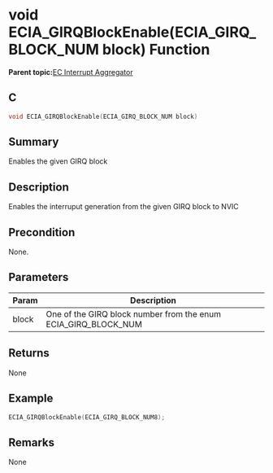 # void ECIA\_GIRQBlockEnable\(ECIA\_GIRQ\_BLOCK\_NUM block\) Function

**Parent topic:**[EC Interrupt Aggregator](GUID-1ADFDDF8-20D5-420E-8D3E-6587E5F9A215.md)

## C

```c
void ECIA_GIRQBlockEnable(ECIA_GIRQ_BLOCK_NUM block)
```

## Summary

Enables the given GIRQ block

## Description

Enables the interruput generation from the given GIRQ block to NVIC

## Precondition

None.

## Parameters

|Param|Description|
|-----|-----------|
|block|One of the GIRQ block number from the enum ECIA\_GIRQ\_BLOCK\_NUM|

## Returns

None

## Example

```c
ECIA_GIRQBlockEnable(ECIA_GIRQ_BLOCK_NUM8);
```

## Remarks

None

